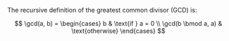 The recursive definition of the greatest common divisor (GCD) is:

$$
\gcd(a, b) = 
\begin{cases}
b & \text{if } a = 0 \\
\gcd(b \bmod a, a) & \text{otherwise}
\end{cases}
$$
